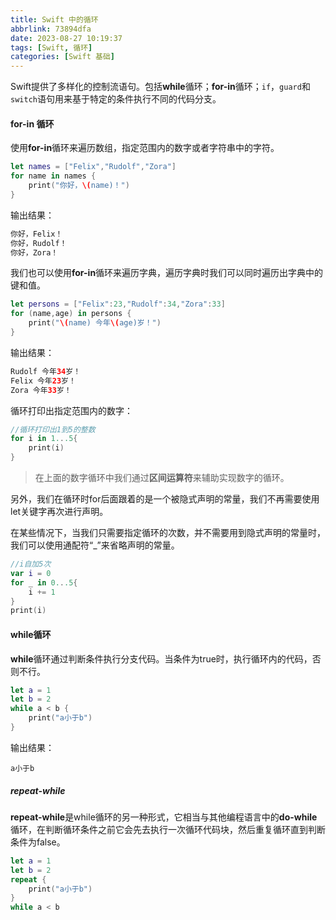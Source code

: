 ```yaml
---
title: Swift 中的循环
abbrlink: 73894dfa
date: 2023-08-27 10:19:37
tags: [Swift, 循环]
categories: [Swift 基础]
---
```


Swift提供了多样化的控制流语句。包括**while**循环；**for-in**循环；`if`，`guard`和`switch`语句用来基于特定的条件执行不同的代码分支。

<!--more-->

#### for-in 循环

使用**for-in**循环来遍历数组，指定范围内的数字或者字符串中的字符。

```swift
let names = ["Felix","Rudolf","Zora"]
for name in names {
    print("你好，\(name)！")
}
```

输出结果：

```swift
你好，Felix！
你好，Rudolf！
你好，Zora！
```

我们也可以使用**for-in**循环来遍历字典，遍历字典时我们可以同时遍历出字典中的键和值。

```swift
let persons = ["Felix":23,"Rudolf":34,"Zora":33]
for (name,age) in persons {
    print("\(name) 今年\(age)岁！")
}
```

输出结果：

```swift
Rudolf 今年34岁！
Felix 今年23岁！
Zora 今年33岁！
```

循环打印出指定范围内的数字：

```swift
//循环打印出1到5的整数
for i in 1...5{
    print(i)
}
```

> 在上面的数字循环中我们通过**区间运算符**来辅助实现数字的循环。

另外，我们在循环时for后面跟着的是一个被隐式声明的常量，我们不再需要使用let关键字再次进行声明。

在某些情况下，当我们只需要指定循环的次数，并不需要用到隐式声明的常量时，我们可以使用通配符“_”来省略声明的常量。

```swift
//i自加5次
var i = 0
for _ in 0...5{
    i += 1
}
print(i)
```

#### while循环

**while**循环通过判断条件执行分支代码。当条件为true时，执行循环内的代码，否则不行。

```swift
let a = 1
let b = 2
while a < b {
    print("a小于b")
}
```

输出结果：

```
a小于b
```

##### repeat-while

**repeat-while**是while循环的另一种形式，它相当与其他编程语言中的**do-while**循环，在判断循环条件之前它会先去执行一次循环代码块，然后重复循环直到判断条件为false。

```swift
let a = 1
let b = 2
repeat {
    print("a小于b")
}
while a < b
```
